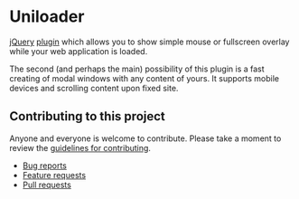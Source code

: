 # Uniloader

[jQuery](https://github.com/jquery/jquery) [plugin](https://github.com/jquery/plugins.jquery.com) which allows you to show simple mouse or fullscreen overlay while your web application is loaded.

The second (and perhaps the main) possibility of this plugin is a fast creating of modal windows with any content of yours. It supports mobile devices and scrolling content upon fixed site.


## Contributing to this project

Anyone and everyone is welcome to contribute. Please take a moment to review the [guidelines for contributing](CONTRIBUTING.md).

* [Bug reports](CONTRIBUTING.md#bugs)
* [Feature requests](CONTRIBUTING.md#features)
* [Pull requests](CONTRIBUTING.md#pull-requests)